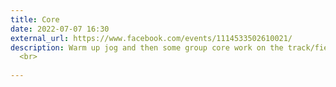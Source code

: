 ```yaml
---
title: Core
date: 2022-07-07 16:30
external_url: https://www.facebook.com/events/1114533502610021/
description: Warm up jog and then some group core work on the track/field behind Soul Ride. If the track is closed it is back to the south lawn of the courthouse.  Later at 5&#58;30 pm we will join the rest of the group for urban trail running. Bring a mat of beach towel.<br>
  <br>
  
---
```


